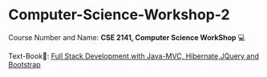# Computer-Science-Workshop-2

Course Number and Name: **CSE 2141, Computer Science WorkShop** 💻

Text-Book📖: <a href= "https://www.scribd.com/document/618728148/Full-Stack-Java-Development-With-Spring-MVC-Hibernate-JQuery-And-Bootstrap" target="_blank"> Full Stack Development with Java-MVC, Hibernate,JQuery and Bootstrap</a>
